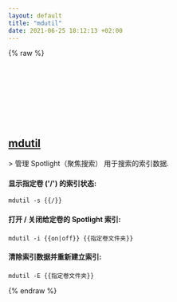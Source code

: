 ```yaml
---
layout: default
title: "mdutil"
date: 2021-06-25 18:12:13 +02:00
---
```

{% raw %}
<h2 id="mdutil">
  <a href="/zh/osx/mdutil.html">mdutil</a> <a href="#mdutil"><svg class="icon">
    <use href="/assets/images/unicode_sprite.svg#link" />
  </svg></a>
</h2>
> 管理 Spotlight（聚焦搜索） 用于搜索的索引数据.

#### 显示指定卷 ('/') 的索引状态:
```shell
mdutil -s {{/}}
```
#### 打开 / 关闭给定卷的 Spotlight 索引:
```shell
mdutil -i {{on|off}} {{指定卷文件夹}}
```
#### 清除索引数据并重新建立索引:
```shell
mdutil -E {{指定卷文件夹}}
```
{% endraw %}
